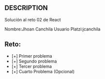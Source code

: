 ## DESCRIPTION

Solución al reto 02 de React

Nombre:Jhoan Canchila
Usuario Platzi:jcanchila

## Reto:

- [+] Primer problema
- [+] Segundo problema
- [+] Tercer problema
- [+] Cuarto Problema (Opcional)
